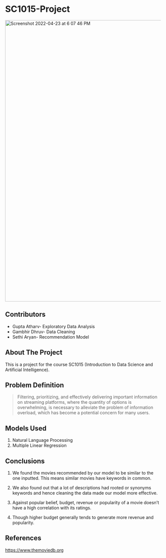 # SC1015-Project
<img width="911" alt="Screenshot 2022-04-23 at 6 07 46 PM" src="https://user-images.githubusercontent.com/75164918/164890098-d1947605-9bc8-4f67-a3cc-86af9483892b.png">

## Contributors <br>
- Gupta Atharv- Exploratory Data Analysis 
- Gambhir Dhruv- Data Cleaning 
- Sethi Aryan- Recommendation Model 

## About The Project <br>

This is a project for the course SC1015 (Introduction to Data Science and Artificial Intelligence).

## Problem Definition <br>
> Filtering, prioritizing, and effectively delivering important information on streaming platforms, where the quantity of options is overwhelming, is necessary to alleviate the problem of information overload, which has become a potential concern for many users.

## Models Used
1. Natural Language Processing
2. Multiple Linear Regression

## Conclusions

1. We found the movies recommended by our model to be similar to the one inputted. This means similar movies have keywords in common. 


2. We also found out that a lot of descriptions had rooted or synonyms keywords and hence cleaning the data made our model more effective.


3. Against popular belief, budget, revenue or popularity of a movie doesn’t have a high correlation with its ratings.
4. Though higher budget generally tends to generate more revenue and popularity.





## References 
https://www.themoviedb.org




